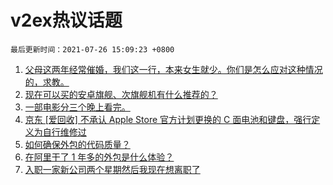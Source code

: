 # v2ex热议话题

`最后更新时间：2021-07-26 15:09:23 +0800`

1. [父母这两年经常催婚，我们这一行，本来女生就少。你们是怎么应对这种情况的，求教。](https://www.v2ex.com/t/791690)
1. [现在可以买的安卓旗舰、次旗舰机有什么推荐的？](https://www.v2ex.com/t/791645)
1. [一部电影分三个晚上看完。](https://www.v2ex.com/t/791684)
1. [京东 [爱回收] 不承认 Apple Store 官方计划更换的 C 面电池和键盘，强行定义为自行维修过](https://www.v2ex.com/t/791656)
1. [如何确保外包的代码质量？](https://www.v2ex.com/t/791701)
1. [在阿里干了 1 年多的外包是什么体验？](https://www.v2ex.com/t/791702)
1. [入职一家新公司两个星期然后我现在想离职了](https://www.v2ex.com/t/791739)

